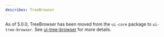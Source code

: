 ```yaml
---
describes: TreeBrowser
---
```


As of 5.0.0, TreeBrowser has been moved from the `ui-core` package to `ui-tree-browser`.
See [ui-tree-browser](#ui-tree-browser) for more details.

